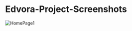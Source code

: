 # Edvora-Project-Screenshots

![HomePage1](https://user-images.githubusercontent.com/61162466/152636501-dc47154f-40cc-4403-9e89-544a757bbf0d.png)

